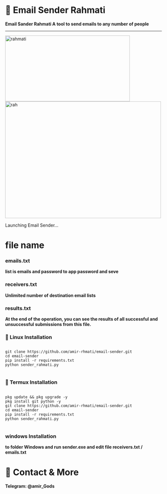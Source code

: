 # 📧 Email Sender Rahmati

**Email Sander Rahmati A tool to send emails to any number of people**

---
<img width="401" height="212" alt="rahmati" src="https://github.com/user-attachments/assets/72977120-d070-4036-95e9-bd4eb70f2c79" />
<img width="501" height="376" alt="rah" src="https://github.com/user-attachments/assets/e06201f3-86c7-49eb-9f48-7195a4462b68" />

Launching Email Sender...

# file name 
### emails.txt
**list is emails and password to app password and seve**
### receivers.txt
**Unlimited number of destination email lists**
### results.txt
**At the end of the operation, you can see the results of all successful and unsuccessful submissions from this file.**

### 🐧 **Linux Installation**
<pre>
<code>
git clone https://github.com/amir-rhmati/email-sender.git
cd email-sender
pip install -r requirements.txt
python sender_rahmati.py
</code>
</pre>


### 🐧 **Termux Installation**
<pre>
<code>
pkg update && pkg upgrade -y
pkg install git python -y
git clone https://github.com/amir-rhmati/email-sender.git
cd email-sender
pip install -r requirements.txt
python sender_rahmati.py
</code>
</pre>

###  **windows Installation**
**to folder Windows and run sender.exe and edit file receivers.txt / emails.txt**
# 🔗 Contact & More

**Telegram: @amir_Gods**

